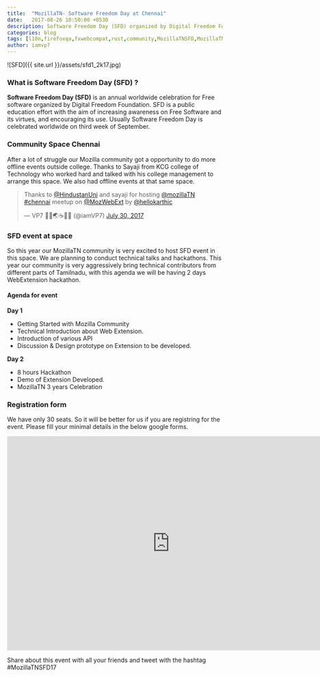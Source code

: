 ```yaml
---
title:  "MozillaTN- Software Freedom Day at Chennai"
date:   2017-08-26 10:50:00 +0530
description: Software Freedom Day (SFD) organized by Digital Freedom Foundation, is an annual worldwide celebration for Free software. Happening at Chennai by MozillaTN community
categories: blog
tags: [l10n,firefoxqa,fxwebcompat,rust,community,MozillaTNSFD,MozillaTNSFD17]
author: iamvp7
---
```



![SFD]({{ site.url }}/assets/sfd1_2k17.jpg)

### What is Software Freedom Day (SFD) ?

**Software Freedom Day (SFD)** is an annual worldwide celebration for Free software organized by Digital Freedom Foundation. SFD is a public education effort with the aim of increasing awareness on Free Software and its virtues, and encouraging its use. Usually Software Freedom Day is celebrated worldwide on third week of September.


### Community Space Chennai

After a lot of struggle our Mozilla community got a opportunity to do more offline events outside college. Thanks to Sayaji from KCG college of Technology who worked hard and talked with his college management to arrange this space. We also had offline events at that same space. 


<blockquote class="twitter-tweet" data-lang="en"><p lang="en" dir="ltr">Thanks to <a href="https://twitter.com/HindustanUni">@HindustanUni</a> and sayaji for hosting <a href="https://twitter.com/mozillaTN">@mozillaTN</a> <a href="https://twitter.com/hashtag/chennai?src=hash">#chennai</a> meetup on <a href="https://twitter.com/MozWebExt">@MozWebExt</a> by <a href="https://twitter.com/hellokarthic">@hellokarthic</a></p>&mdash; VP7 🦊🦁🌏☕👨‍💻 (@iamVP7) <a href="https://twitter.com/iamVP7/status/891742545171972097">July 30, 2017</a></blockquote>
<script async src="//platform.twitter.com/widgets.js" charset="utf-8"></script>


### SFD event at space

So this year our MozillaTN community is very excited to host SFD event in this space. We are planning to conduct technical talks and hackathons. This year our community is very aggressively bring technical contributors from different parts of Tamilnadu, with this agenda we will be having  2 days WebExtension hackathon.

#### Agenda for event

**Day 1**

- Getting Started with Mozilla Community
- Technical Introduction about Web Extension.
- Introduction of various API
- Discussion & Design prototype on Extension to be developed.

**Day 2**

- 8 hours Hackathon
- Demo of Extension Developed.
- MozillaTN 3 years Celebration


### Registration form

We have only 30 seats. So it will be better for us if you are registring for the event. Please fill your minimal details  in the below google forms.

<iframe src="https://docs.google.com/forms/d/e/1FAIpQLSfAMT-u0x1fxkSJ36svq270RKVWCSsUz6-gshKAQDtkv0evGQ/viewform?embedded=true" width="760" height="500" frameborder="0" marginheight="0" marginwidth="0">Loading...</iframe>



Share about this event with all your friends and tweet with the hashtag #MozillaTNSFD17




